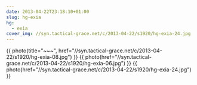 ```yaml
---
date: 2013-04-22T23:18:10+01:00
slug: hg-exia
hg:
  - exia
cover_img: //syn.tactical-grace.net/c/2013-04-22/s1920/hg-exia-24.jpg
---
```

{{ photo(title="~~~", href="//syn.tactical-grace.net/c/2013-04-22/s1920/hg-exia-08.jpg") }}
{{ photo(href="//syn.tactical-grace.net/c/2013-04-22/s1920/hg-exia-06.jpg") }}
{{ photo(href="//syn.tactical-grace.net/c/2013-04-22/s1920/hg-exia-24.jpg") }}
